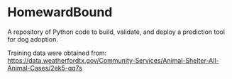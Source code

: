 HomewardBound
=============

A repository of Python code to build, validate, and deploy a prediction tool for dog adoption. 

Training data were obtained from: https://data.weatherfordtx.gov/Community-Services/Animal-Shelter-All-Animal-Cases/2ek5-qq7s

